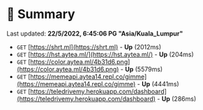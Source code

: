 # 📖 Summary
Last updated: **22/5/2022, 6:45:06 PG "Asia/Kuala_Lumpur"**

- `GET` [https://shrt.ml](https://shrt.ml) - **Up** (2012ms)
- `GET` [https://hst.aytea.ml/](https://hst.aytea.ml/) - **Up** (204ms)
- `GET` [https://color.aytea.ml/4b31d6.png](https://color.aytea.ml/4b31d6.png) - **Up** (5579ms)
- `GET` [https://memeapi.aytea14.repl.co/gimme](https://memeapi.aytea14.repl.co/gimme) - **Up** (4441ms)
- `GET` [https://teledrivemy.herokuapp.com/dashboard](https://teledrivemy.herokuapp.com/dashboard) - **Up** (286ms)
